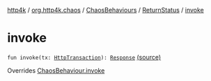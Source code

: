 [http4k](../../../index.md) / [org.http4k.chaos](../../index.md) / [ChaosBehaviours](../index.md) / [ReturnStatus](index.md) / [invoke](./invoke.md)

# invoke

`fun invoke(tx: `[`HttpTransaction`](../../../org.http4k.core/-http-transaction/index.md)`): `[`Response`](../../../org.http4k.core/-response/index.md) [(source)](https://github.com/http4k/http4k/blob/master/http4k-testing-chaos/src/main/kotlin/org/http4k/chaos/ChaosBehaviours.kt#L74)

Overrides [ChaosBehaviour.invoke](../../-chaos-behaviour/invoke.md)

